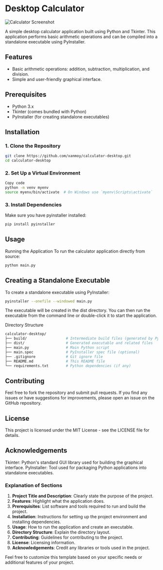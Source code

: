 # Desktop Calculator

![Calculator Screenshot](https://raw.githubusercontent.com/xanmoy/calculator-desktop/main/media/Screenshot%20from%202024-08-07%2003-33-56.png)


A simple desktop calculator application built using Python and Tkinter. This application performs basic arithmetic operations and can be compiled into a standalone executable using PyInstaller.

## Features

- Basic arithmetic operations: addition, subtraction, multiplication, and division.
- Simple and user-friendly graphical interface.

## Prerequisites

- Python 3.x
- Tkinter (comes bundled with Python)
- PyInstaller (for creating standalone executables)

## Installation

### 1. Clone the Repository

```bash
git clone https://github.com/xanmoy/calculator-desktop.git
cd calculator-desktop
```

### 2. Set Up a Virtual Environment
```bash
Copy code
python -m venv myenv
source myenv/bin/activate  # On Windows use `myenv\Scripts\activate`
```

### 3. Install Dependencies
Make sure you have pyinstaller installed:

```bash
pip install pyinstaller
```
## Usage
Running the Application
To run the calculator application directly from source:

```bash
python main.py
```

## Creating a Standalone Executable
To create a standalone executable using PyInstaller:

```bash
pyinstaller --onefile --windowed main.py
```

The executable will be created in the dist directory. You can then run the executable from the command line or double-click it to start the application.

Directory Structure
```graphql
calculator-desktop/
├── build/                  # Intermediate build files (generated by PyInstaller)
├── dist/                   # Generated executable and related files
├── main.py                 # Main Python script
├── main.spec               # PyInstaller spec file (optional)
├── .gitignore              # Git ignore file
├── README.md               # This README file
└── requirements.txt        # Python dependencies (if any)
```
## Contributing
Feel free to fork the repository and submit pull requests. If you find any issues or have suggestions for improvements, please open an issue on the GitHub repository.

## License
This project is licensed under the MIT License - see the LICENSE file for details.

## Acknowledgements
Tkinter: Python's standard GUI library used for building the graphical interface.
PyInstaller: Tool used for packaging Python applications into standalone executables.


### Explanation of Sections

1. **Project Title and Description**: Clearly state the purpose of the project.
2. **Features**: Highlight what the application does.
3. **Prerequisites**: List software and tools required to run and build the project.
4. **Installation**: Instructions for setting up the project environment and installing dependencies.
5. **Usage**: How to run the application and create an executable.
6. **Directory Structure**: Explain the directory layout.
7. **Contributing**: Guidelines for contributing to the project.
8. **License**: Licensing information.
9. **Acknowledgements**: Credit any libraries or tools used in the project.

Feel free to customize this template based on your specific needs or additional features of your project.
